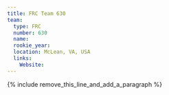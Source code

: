 ```yaml
---
title: FRC Team 630
team:
  type: FRC
  number: 630
  name:
  rookie_year:
  location: McLean, VA, USA
  links:
    Website:
---
```


{% include remove_this_line_and_add_a_paragraph %}